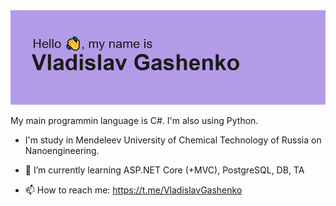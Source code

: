 <img src="header.png" alt="header">

My main programmin language is C#. I'm also using Python.
- I'm study in Mendeleev University of Chemical Technology of Russia on Nanoengineering.

- 🌱 I’m currently learning ASP.NET Core (+MVC), PostgreSQL, DB, TA 
- 📫 How to reach me: https://t.me/VladislavGashenko
